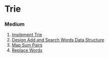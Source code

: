 # Trie

### Medium

1. [Implement Trie](https://leetcode.com/problems/implement-trie-prefix-tree/)
2. [Design Add and Search Words Data Structure](https://leetcode.com/problems/design-add-and-search-words-data-structure/)
3. [Map Sum Pairs](https://leetcode.com/problems/map-sum-pairs/)
4. [Replace Words](https://leetcode.com/problems/replace-words/)
